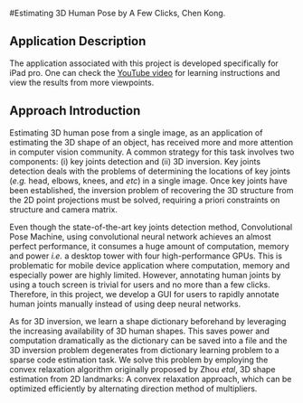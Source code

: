 #Estimating 3D Human Pose by A Few Clicks, Chen Kong.

## Application Description
The application associated with this project is developed specifically for iPad pro.
One can check the [YouTube video](https://youtu.be/oikGjG9ExkQ) for learning instructions and view the results from more viewpoints.

## Approach Introduction
Estimating 3D human pose from a single image, as an application of estimating the 3D shape of an object, has received more and more attention in computer vision community.
A common strategy for this task involves two components: (i) key joints detection and (ii) 3D inversion.
Key joints detection deals with the problems of determining the locations of key joints (*e.g.* head, elbows, knees, and *etc*) in a single image.
Once key joints have been established, the inversion problem of recovering the 3D structure from the 2D point projections must be solved, requiring a priori constraints on structure and camera matrix.

Even though the state-of-the-art key joints detection method, Convolutional Pose Machine, using convolutional neural network achieves an almost perfect performance, it consumes a huge amount of computation, memory and power *i.e.* a desktop tower with four high-performance GPUs.
This is problematic for mobile device application where computation, memory and especially power are highly limited.
However, annotating human joints by using a touch screen is trivial for users and no more than a few clicks.
Therefore, in this project, we develop a GUI for users to rapidly annotate human joints manually instead of using deep neural networks.

As for 3D inversion, we learn a shape dictionary beforehand by leveraging the increasing availability of 3D human shapes.
This saves power and computation dramatically as the dictionary can be saved into a file and the 3D inversion problem degenerates from dictionary learning problem to a sparse code estimation task.
We solve this problem by employing the convex relaxation algorithm originally proposed by Zhou *etal*, 3D shape estimation from 2D landmarks: A convex relaxation approach, which can be optimized efficiently by alternating direction method of multipliers.
